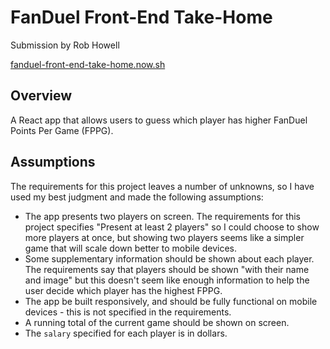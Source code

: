 # FanDuel Front-End Take-Home

Submission by Rob Howell

[fanduel-front-end-take-home.now.sh](https://fanduel-front-end-take-home.now.sh/)

## Overview

A React app that allows users to guess which player has higher FanDuel Points Per Game (FPPG).

## Assumptions

The requirements for this project leaves a number of unknowns, so I have used my best judgment and made the following assumptions:

- The app presents two players on screen. The requirements for this project specifies "Present at least 2 players" so I could choose to show more players at once, but showing two players seems like a simpler game that will scale down better to mobile devices.
- Some supplementary information should be shown about each player. The requirements say that players should be shown "with their name and image" but this doesn't seem like enough information to help the user decide which player has the highest FPPG.
- The app be built responsively, and should be fully functional on mobile devices - this is not specified in the requirements.
- A running total of the current game should be shown on screen.
- The `salary` specified for each player is in dollars.
